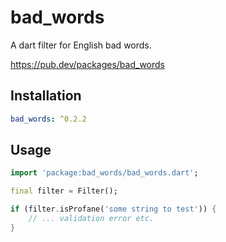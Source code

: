 # bad_words

A dart filter for English bad words.

https://pub.dev/packages/bad_words

## Installation

```yaml
bad_words: ^0.2.2
```

## Usage

```dart
import 'package:bad_words/bad_words.dart';

final filter = Filter();

if (filter.isProfane('some string to test')) {
    // ... validation error etc.
}
```
